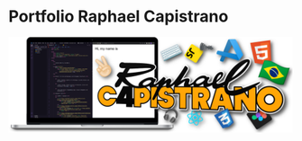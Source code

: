 # Portfolio Raphael Capistrano
<a href="https://raphaelcapistrano.dev.br/">
<img src="https://github.com/C4PISTRANO/Portfolio/blob/main/src/img/BannerRaphaelCapistrano.png">
</a>
